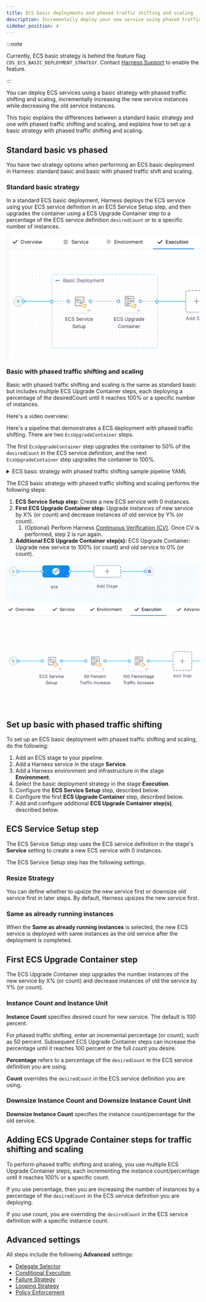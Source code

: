 ```yaml
---
title: ECS basic deployments and phased traffic shifting and scaling
description: Incrementally deploy your new service using phased traffic shifting and scaling.
sidebar_position: 4
---
```


:::note

Currently, ECS basic strategy is behind the feature flag `CDS_ECS_BASIC_DEPLOYMENT_STRATEGY`. Contact [Harness Support](mailto:support@harness.io) to enable the feature.

:::

You can deploy ECS services using a basic strategy with phased traffic shifting and scaling, incrementally increasing the new service instances while decreasing the old service instances.

This topic explains the differences between a standard basic strategy and one with phased traffic shifting  and scaling, and explains how to set up a basic strategy with phased traffic shifting and scaling.

## Standard basic vs phased

You have two strategy options when performing an ECS basic deployment in Harness: standard basic and basic with phased traffic shift and scaling.

### Standard basic strategy

In a standard ECS basic deployment, Harness deploys the ECS service using your ECS service definition in an ECS Service Setup step, and then upgrades the container using a ECS Upgrade Container step to a percentage of the ECS service definition `desiredCount` or to a specific number of instances.

![picture 1](static/8c9c2a38d604ba1c878cfe7f4f0073769dbbae4b927443979f8fe71eabcf6522.png)  


### Basic with phased traffic shifting and scaling

Basic with phased traffic shifting and scaling is the same as standard basic but includes multiple ECS Upgrade Container steps, each deploying a percentage of the desiredCount until it reaches 100% or a specific number of instances.

Here's a video overview:

<!-- Video:
https://www.loom.com/share/9ba108c0fc84403795895261c5671a02?sid=004122a0-66a2-4f67-9f7e-f7039da7c22e-->
<docvideo src="https://www.loom.com/share/9ba108c0fc84403795895261c5671a02?sid=004122a0-66a2-4f67-9f7e-f7039da7c22e" />

Here's a pipeline that demonstrates a ECS deployment with phased traffic shifting. There are two `EcsUpgradeContainer` steps. 

The first `EcsUpgradeContainer` step upgrades the container to 50% of the `desiredCount` in the ECS service definition, and the next `EcsUpgradeContainer` step upgrades the container to 100%.


<details>
<summary>ECS basic strategy with phased traffic shifting sample pipeline YAML</summary>

```yaml
pipeline:
  name: EcsPipeline
  identifier: EcsPipeline
  projectIdentifier: default
  orgIdentifier: default
  tags: {}
  stages:
    - stage:
        name: ecs
        identifier: ecs
        description: ""
        type: Deployment
        spec:
          deploymentType: ECS
          service:
            serviceRef: EcsService1_B5
          execution:
            steps:
              - step:
                  type: EcsServiceSetup
                  name: ECS Service Setup
                  identifier: EcsServiceSetup_1
                  spec:
                    resizeStrategy: ResizeNewFirst
                  timeout: 10m
              - step:
                  type: EcsUpgradeContainer
                  name: 50 Percent Traffic Increase
                  identifier: EcsUpgradeContainer_1
                  spec:
                    newServiceInstanceCount: 50
                    newServiceInstanceUnit: Percentage
                  timeout: 10m
              - step:
                  type: EcsUpgradeContainer
                  name: 100 Percentage Traffic Increase
                  identifier: EcsUpgradeContainer_2
                  spec:
                    newServiceInstanceCount: 100
                    newServiceInstanceUnit: Percentage
                  timeout: 10m
            rollbackSteps:
              - step:
                  type: EcsBasicRollback
                  name: EcsBasicRollback_1
                  identifier: EcsBasicRollback_1
                  spec: {}
                  timeout: 10m
          environment:
            environmentRef: EcsEnv_yV
            deployToAll: false
            infrastructureDefinitions:
              - identifier: EcsInfra_Jf
        tags: {}
        failureStrategies:
          - onFailure:
              errors:
                - AllErrors
              action:
                type: StageRollback
        variables:
          - name: runTaskName
            type: String
            description: ""
            value: runTask-auto
          - name: runTaskCount
            type: Number
            description: ""
            value: 1
          - name: var1
            type: String
            description: ""
            value: ecs-auto-iG
```


</details>


The ECS basic strategy with phased traffic shifting and scaling performs the following steps:

1. **ECS Service Setup step:** Create a new ECS service with 0 instances.
2. **First ECS Upgrade Container step:** Upgrade instances of new service by X% (or count) and decrease instances of old service by Y% (or count).
   1. (Optional) Perform Harness [Continuous Verification (CV)](/docs/continuous-delivery/verify/cv-getstarted/verify-deployments-with-the-verify-step). Once CV is performed, step 2 is run again.
3. **Additional ECS Upgrade Container step(s):** ECS Upgrade Container: Upgrade new service to 100% (or count) and old service to 0% (or count).

![picture 0](static/86df8a74474e01a5a6469a9fbc0b8ff60b1dc4366c22be3184a3afacadf5eee6.png)  

## Set up basic with phased traffic shifting

To set up an ECS basic deployment with phased traffic shifting and scaling, do the following:

1. Add an ECS stage to your pipeline.
2. Add a Harness service in the stage **Service**.
3. Add a Harness environment and infrastructure in the stage **Environment**.
4. Select the basic deployment strategy in the stage **Execution**.
5. Configure the **ECS Service Setup** step, described below.
6. Configure the first **ECS Upgrade Container** step, described below.
7. Add and configure additional **ECS Upgrade Container step(s)**, described below.

## ECS Service Setup step

The ECS Service Setup step uses the ECS service definition in the stage's **Service** setting to create a new ECS service with 0 instances.

The ECS Service Setup step has the following settings.

### Resize Strategy

You can define whether to upsize the new service first or downsize old service first in later steps. By default, Harness upsizes the new service first.

### Same as already running instances

When the **Same as already running instances** is selected, the new ECS service is deployed with same instances as the old service after the deployment is completed.

## First ECS Upgrade Container step

The ECS Upgrade Container step upgrades the number instances of the new service by X% (or count) and decrease instances of old the service by Y% (or count).

### Instance Count and Instance Unit

**Instance Count** specifies desired count for new service. The default is 100 percent. 

For phased traffic shifting, enter an incremental percentage (or count), such as 50 percent. Subsequent ECS Upgrade Container steps can increase the percentage until it reaches 100 percent or the full count you desire.

**Percentage** refers to a percentage of the `desiredCount` in the ECS service definition you are using.

**Count** overrides the `desiredCount` in the ECS service definition you are using.

### Downsize Instance Count and Downsize Instance Count Unit

**Downsize Instance Count** specifies the instance count/percentage for the old service. 


## Adding ECS Upgrade Container steps for traffic shifting and scaling

To perform phased traffic shifting and scaling, you use multiple ECS Upgrade Container steps, each incrementing the instance count/percentage until it reaches 100% or a specific count.

If you use percentage, then you are increasing the number of instances by a percentage of the `desiredCount` in the ECS service definition you are deploying.

If you use count, you are overriding the `desiredCount` in the ECS service definition with a specific instance count.

## Advanced settings

All steps include the following **Advanced** settings:

* [Delegate Selector](https://developer.harness.io/docs/platform/delegates/manage-delegates/select-delegates-with-selectors/)
* [Conditional Execution](https://developer.harness.io/docs/platform/pipelines/w_pipeline-steps-reference/step-skip-condition-settings/)
* [Failure Strategy](https://developer.harness.io/docs/platform/pipelines/w_pipeline-steps-reference/step-failure-strategy-settings/)
* [Looping Strategy](https://developer.harness.io/docs/platform/pipelines/looping-strategies-matrix-repeat-and-parallelism/)
* [Policy Enforcement](https://developer.harness.io/docs/platform/governance/policy-as-code/harness-governance-overview/)





